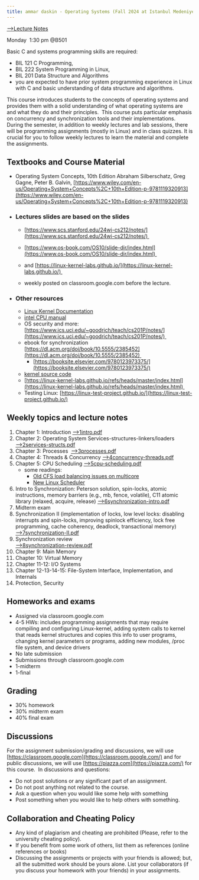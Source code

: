 ```yaml
---
title: ammar daskin - Operating Systems (Fall 2024 at Istanbul Medeniyet University)
---
```


[⟶Lecture Notes](#weekly-topics-and-lecture-notes)



Monday  1:30 pm @B501

Basic C and systems programming skills are required: 
*   BIL 121 C Programming,      
*   BIL 222 System Programming in Linux,      
*   BIL 201 Data Structure and Algorithms    
*  you are expected to have prior system programming experience in Linux with C and basic understanding of data structure and algorithms. 

This course introduces students to the concepts of operating systems and provides them with a solid understanding of what operating systems are and what they do and their principles.  This course puts particular emphasis on concurrency and synchronization tools and their implementations.  During the semester, in addition to weekly lectures and lab sessions, there will be programming assignments (mostly in Linux) and in class quizzes. It is crucial for you to follow weekly lectures to learn the material and complete the assignments. 

## Textbooks and Course Material

*   Operating System Concepts, 10th Edition Abraham Silberschatz, Greg Gagne, Peter B. Galvin, [https://www.wiley.com/en-us/Operating+System+Concepts%2C+10th+Edition-p-9781119320913](https://www.wiley.com/en-us/Operating+System+Concepts%2C+10th+Edition-p-9781119320913)
    
* ### Lectures slides are based on the slides 
    
    *   [https://www.scs.stanford.edu/24wi-cs212/notes/](https://www.scs.stanford.edu/24wi-cs212/notes/)         
    *   [https://www.os-book.com/OS10/slide-dir/index.html](https://www.os-book.com/OS10/slide-dir/index.html)         
    *   and [https://linux-kernel-labs.github.io/](https://linux-kernel-labs.github.io/) 
        
    *   weekly posted on classroom.google.com before the lecture.         
* ### Other resources
    *   [Linux Kernel Documentation](https://www.kernel.org/doc/html/latest/)         
    *   [intel CPU manual](https://www.intel.com/content/www/us/en/developer/articles/technical/intel-sdm.html)         
    *   OS security and more: [https://www.ics.uci.edu/~goodrich/teach/cs201P/notes/](https://www.ics.uci.edu/~goodrich/teach/cs201P/notes/)         
    *   ebook for synchronization [https://dl.acm.org/doi/book/10.5555/2385452](https://dl.acm.org/doi/book/10.5555/2385452)         
        *   [https://booksite.elsevier.com/9780123973375/](https://booksite.elsevier.com/9780123973375/)            
    *   [kernel source code](https://elixir.bootlin.com/linux/latest/source/kernel)        
    *   [https://linux-kernel-labs.github.io/refs/heads/master/index.html](https://linux-kernel-labs.github.io/refs/heads/master/index.html)         
    *   Testing Linux: [https://linux-test-project.github.io/](https://linux-test-project.github.io/)
        
## Weekly topics and lecture notes
1. Chapter 1: Introduction  [⟶1intro.pdf](lectures/1intro.pdf) 
2. Chapter 2: Operating System Services-structures-linkers/loaders  [⟶2services-structs.pdf](lectures/2services-structs.pdf) 
3. Chapter 3: Processes     [⟶3processes.pdf](lectures/3processes.pdf) 
4. Chapter 4: Threads & Concurrency   [⟶4concurrency-threads.pdf](lectures/4concurrency-threads.pdf)   
5. Chapter 5: CPU Scheduling    [⟶5cpu-scheduling.pdf](lectures/5cpu-scheduling.pdf) 
   - some readings: 
     - [Old CFS load balancing issues on multicore](https://people.ece.ubc.ca/sasha/papers/eurosys16-final29.pdf)
     - [New Linux Scheduler](https://docs.kernel.org/scheduler/sched-eevdf.html)
6. Intro to Synchronization: Peterson solution, spin-locks, atomic instructions, memory barriers (e.g., mb, fence, volatile), C11 atomic library (relaxed, acquire, release) 
    [⟶6synchronization-intro.pdf](lectures/6synchronization-intro.pdf) 
7.  Midterm exam 
8.  Synchronization II (implementation of locks, low level locks: disabling interrupts and spin-locks, improving spinlock efficiency, lock free programming, cache coherency, deadlock, transactional memory)    
    [⟶7synchronization-II.pdf](lectures/7synchronization-II.pdf)  
9.  Synchronization review  
    [⟶8synchronization-review.pdf](lectures/8synchronization-review.pdf)  
10.  Chapter 9: Main Memory    
11.  Chapter 10: Virtual Memory    
12.  Chapter 11-12: I/O Systems    
13.  Chapter 12\-13-14-15: File-System Interface, Implementation, and Internals    
14.  Protection, Security
    

## Homeworks and exams
*   Assigned via classroom.google.com      
*   4-5 HWs: includes programming assignments that may require compiling and configuring Linux-kernel, adding system calls to kernel that reads kernel structures and copies this info to user programs, changing kernel parameters or programs, adding new modules, /proc file system, and device drivers    
*   No late submission    
*   Submissions through classroom.google.com
*   1-midterm    
*   1-final
  
## Grading  
*   30% homework    
*   30% midterm exam    
*   40% final exam
    
## Discussions
For the assignment submission/grading and discussions, we will use [https://classroom.google.com](https://classroom.google.com/) and for public discussions, we will use [https://piazza.com](https://piazza.com/) for this course.  In discussions and questions:

*   Do not post solutions or any significant part of an assignment.    
*   Do not post anything not related to the course.    
*   Ask a question when you would like some help with something    
*   Post something when you would like to help others with something.
    

## Collaboration and Cheating Policy
*   Any kind of plagiarism and cheating are prohibited (Please, refer to the university cheating policy).    
*   If you benefit from some work of others, list them as references (online references or books)     
*   Discussing the assignments or projects with your friends is allowed; but, all the submitted work should be yours alone. List your collaborators (if you discuss your homework with your friends) in your assignments.